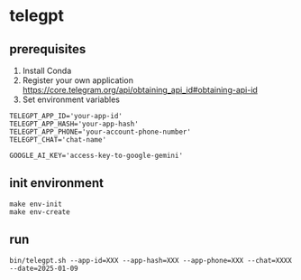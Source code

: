 # telegpt

## prerequisites

1. Install Conda
2. Register your own application https://core.telegram.org/api/obtaining_api_id#obtaining-api-id
3. Set environment variables

```shell
TELEGPT_APP_ID='your-app-id'
TELEGPT_APP_HASH='your-app-hash'
TELEGPT_APP_PHONE='your-account-phone-number'
TELEGPT_CHAT='chat-name'

GOOGLE_AI_KEY='access-key-to-google-gemini'
```

## init environment

```shell
make env-init
make env-create
```

## run

```shell
bin/telegpt.sh --app-id=XXX --app-hash=XXX --app-phone=XXX --chat=XXXX --date=2025-01-09
```
